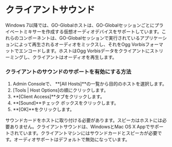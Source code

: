 # クライアントサウンド

Windows 7以降では、GO-Globalホストは、GO-Globalセッションごとにプライベートミキサーを作成する仮想オーディオデバイスをサポートしています。これらのコンポーネントは、GO-Globalセッションで実行されているアプリケーションによって再生されるオーディオをミックスし、それをOgg Vorbisフォーマットでエンコードします。ホストはOgg Vorbisデータをクライアントにストリーミングし、クライアントはオーディオを再生します。

### クライアントのサウンドのサポートを有効にする方法

1. Admin Consoleで、 **[All Hosts]**の一覧から目的のホストを選択します。
2. [Tools | Host Options]の順にクリックします。
3. **[Client Access]**タブをクリックします。
4. **[Sound]**チェック ボックスをクリックします。
5. **[OK]**をクリックします。

サウンドカードをホストに取り付ける必要があります。スピーカはホストには必要ありません。クライアントサウンドは、WindowsとMac OS X Appでサポートされています。クライアントマシンにはサウンドカードとスピーカが必要です。オーディオサポートはデフォルトで無効になっています。